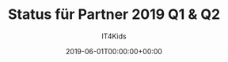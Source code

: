 ---
title: "Status für Partner 2019 Q1 & Q2"
date: 2019-06-01T00:00:00+00:00
startDate: 2019-01-01T00:00:00+00:00
draft: false
author: "IT4Kids"
kidsCount: 1200
customerCount: 31
ogsCustomerCount: 25 
regularCustomerCount: 2
licensedCustomerCount: 1
eventCustomerCount: 3
stateCount: 2
studentCount: 41
newStudentCount: 17
---